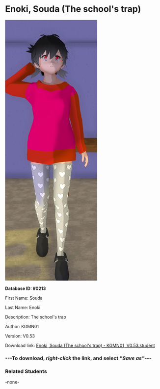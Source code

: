 # Enoki, Souda (The school's trap)

<img src="../../Files/Images/Enoki, Souda (The school's trap).png" title="Enoki, Souda (The school's trap) - KGMN01, V0.53">

**Database ID: #0213**

First Name: Souda

Last Name: Enoki

Description: The school's trap

Author: KGMN01

Version: V0.53

Download link: <a href="https://raw.githubusercontent.com/Arbiter1223/Daigaku-Gurashi-Custom-Students/master/Files/Student%20Files/Enoki%2C%20Souda%20(The%20school's%20trap)%20-%20KGMN01%2C%20V0.53.student">Enoki, Souda (The school's trap) - KGMN01, V0.53.student</a>

### ---**To download, _right-click_ the link, and select _"Save as"_**---

### Related Students

-none-
